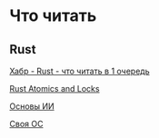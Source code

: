 # Что читать

## Rust

[Хабр - Rust - что читать в 1 очередь](https://habr.com/ru/companies/bitrix/articles/878912/)

[Rust Atomics and Locks](https://marabos.nl/atomics/)

[Основы ИИ](https://www.youtube.com/watch?v=zC4-XMF_dNY)

[Своя ОС](https://habr.com/ru/companies/ruvds/articles/874154/)
